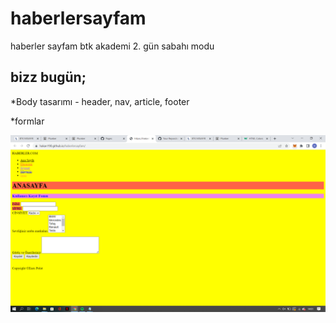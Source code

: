 # haberlersayfam
haberler sayfam btk akademi 2. gün sabahı modu

## bizz bugün;
*Body tasarımı - header, nav, article, footer

*formlar

![](2022-08-16.png)
